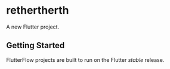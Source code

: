 # rethertherth

A new Flutter project.

## Getting Started

FlutterFlow projects are built to run on the Flutter _stable_ release.
